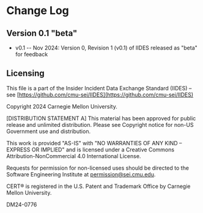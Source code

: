 # Change Log

## Version 0.1 "beta"

- v0.1 -- Nov 2024: Version 0, Revision 1 (v0.1) of IIDES released as "beta" for feedback

## Licensing

This file is a part of the Insider Incident Data Exchange Standard (IIDES) – see [https://github.com/cmu-sei/IIDES](https://github.com/cmu-sei/IIDES)

Copyright 2024 Carnegie Mellon University.

[DISTRIBUTION STATEMENT A] This material has been approved for public release and unlimited distribution. Please see Copyright notice for non-US Government use and distribution.

This work is provided "AS-IS" with "NO WARRANTIES OF ANY KIND – EXPRESS OR IMPLIED" and is licensed under a Creative Commons Attribution-NonCommercial 4.0 International License.

Requests for permission for non-licensed uses should be directed to the Software Engineering Institute at permission@sei.cmu.edu.

CERT® is registered in the U.S. Patent and Trademark Office by Carnegie Mellon University.

DM24-0776
